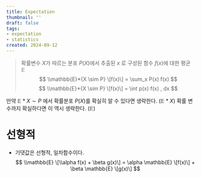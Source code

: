 ```yaml
---
title: Expectation
thumbnail: ''
draft: false
tags:
- expectation
- statistics
created: 2024-09-12
---
```



 > 
 > 확률변수 $X$가 따르는 분포 $P(X)$에서 추출된 $x$ 로 구성된 함수 $f(x)$에 대한 평균 $\mathbb{E}$
 > $$
 > \\mathbb{E}*{X \sim P} \[f(x)\] = \sum_x P(x) f(x)
 > $$
 > $$
 > \\mathbb{E}*{X \sim P} \[f(x)\] = \int p(x) f(x) , dx
 > $$

만약 $\mathbb{E}*{X \sim P}$ 에서 확률분포 $P(X)$를 확실히 알 수 있다면 생략한다. ($\mathbb{E}*{X}$)
확률 변수까지 확실하다면 이 역시 생략한다. ($\mathbb{E}$)

# 선형적

* 기댓값은 선형적, 일차함수이다.
  $$
  \\mathbb{E} \[\\alpha f(x) + \beta g(x)\] = \alpha \mathbb{E} \[f(x)\] + \beta \mathbb{E} \[g(x)\]
  $$
